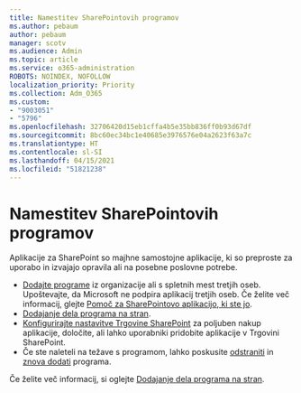 ```yaml
---
title: Namestitev SharePointovih programov
ms.author: pebaum
author: pebaum
manager: scotv
ms.audience: Admin
ms.topic: article
ms.service: o365-administration
ROBOTS: NOINDEX, NOFOLLOW
localization_priority: Priority
ms.collection: Adm_O365
ms.custom:
- "9003051"
- "5796"
ms.openlocfilehash: 32706420d15eb1cffa4b5e35bb836ff0b93d67df
ms.sourcegitcommit: 8bc60ec34bc1e40685e3976576e04a2623f63a7c
ms.translationtype: HT
ms.contentlocale: sl-SI
ms.lasthandoff: 04/15/2021
ms.locfileid: "51821238"
---
```

# <a name="install-sharepoint-apps"></a>Namestitev SharePointovih programov

Aplikacije za SharePoint so majhne samostojne aplikacije, ki so preproste za uporabo in izvajajo opravila ali na posebne poslovne potrebe.

- [Dodajte programe](https://support.microsoft.com/office/ef9c0dbd-7fe1-4715-a1b0-fe3bc81317cb)  iz organizacije ali s spletnih mest tretjih oseb. Upoštevajte, da Microsoft ne podpira aplikacij tretjih oseb. Če želite več informacij, glejte  [Pomoč za SharePointovo aplikacijo, ki ste jo](https://support.office.com/article/get-help-for-a-sharepoint-app-you-installed-fd98af7f-6af0-4573-8360-8f5631c6ab21).
-   [Dodajanje dela programa na stran](https://support.microsoft.com/office/6f06c0b7-44b8-4c69-b4ad-85197eee8d78).
-   [Konfigurirajte nastavitve Trgovine SharePoint](https://docs.microsoft.com/sharepoint/configure-sharepoint-store-settings)  za poljuben nakup aplikacije, določite, ali lahko uporabniki pridobite aplikacije v Trgovini SharePoint.
-   Če ste naleteli na težave s programom, lahko poskusite  [odstraniti](https://support.microsoft.com/office/03198d1b-c33b-498d-9469-af641a587d6c)  in  [znova dodati](https://support.microsoft.com/office/ef9c0dbd-7fe1-4715-a1b0-fe3bc81317cb)  programa.

Če želite več informacij, si oglejte [Dodajanje dela programa na stran](https://support.microsoft.com/office/add-an-app-to-a-site-ef9c0dbd-7fe1-4715-a1b0-fe3bc81317cb).